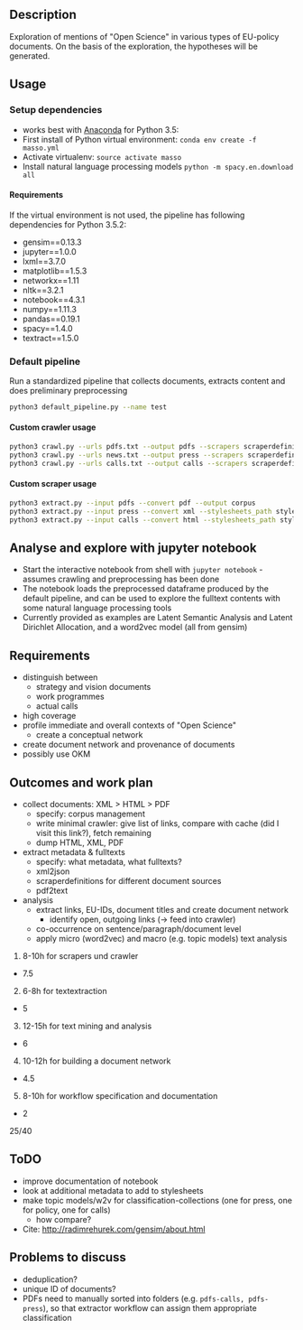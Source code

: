 ## Description

Exploration of mentions of "Open Science" in various types of EU-policy documents.
On the basis of the exploration, the hypotheses will be generated.

## Usage

### Setup dependencies

* works best with [Anaconda](https://www.continuum.io/downloads) for Python 3.5:
* First install of Python virtual environment: `conda env create -f masso.yml`
* Activate virtualenv: `source activate masso`
* Install natural language processing models `python -m spacy.en.download all`

#### Requirements

If the virtual environment is not used, the pipeline has following dependencies for Python 3.5.2:
- gensim==0.13.3
- jupyter==1.0.0
- lxml==3.7.0
- matplotlib==1.5.3
- networkx==1.11
- nltk==3.2.1
- notebook==4.3.1
- numpy==1.11.3
- pandas==0.19.1
- spacy==1.4.0
- textract==1.5.0

### Default pipeline

Run a standardized pipeline that collects documents, extracts content and does preliminary preprocessing
```bash
python3 default_pipeline.py --name test
```


#### Custom crawler usage

```bash
python3 crawl.py --urls pdfs.txt --output pdfs --scrapers scraperdefinitions.json
python3 crawl.py --urls news.txt --output press --scrapers scraperdefinitions.json --xml
python3 crawl.py --urls calls.txt --output calls --scrapers scraperdefinitions.json --html
```

#### Custom scraper usage

```bash
python3 extract.py --input pdfs --convert pdf --output corpus
python3 extract.py --input press --convert xml --stylesheets_path stylesheets.json --classification press --output corpus
python3 extract.py --input calls --convert html --stylesheets_path stylesheets.json --classification calls --output corpus
```

## Analyse and explore with jupyter notebook

* Start the interactive notebook from shell with `jupyter notebook` - assumes crawling and preprocessing has been done
* The notebook loads the preprocessed dataframe produced by the default pipeline, and can be used to explore the fulltext contents with some natural language processing tools
* Currently provided as examples are Latent Semantic Analysis and Latent Dirichlet Allocation, and a word2vec model (all from gensim)

## Requirements

* distinguish between
  * strategy and vision documents
  * work programmes
  * actual calls
* high coverage
* profile immediate and overall contexts of "Open Science"
  * create a conceptual network
* create document network and provenance of documents
* possibly use OKM


## Outcomes and work plan

* collect documents: XML > HTML > PDF
  * specify: corpus management
  * write minimal crawler: give list of links, compare with cache (did I visit this link?), fetch remaining
  * dump HTML, XML, PDF
* extract metadata & fulltexts
  * specify: what metadata, what fulltexts?
  * xml2json
  * scraperdefinitions for different document sources
  * pdf2text
* analysis
  * extract links, EU-IDs, document titles and create document network
    * identify open, outgoing links (-> feed into crawler)
  * co-occurrence on sentence/paragraph/document level
  * apply micro (word2vec) and macro (e.g. topic models) text analysis

1) 8-10h for scrapers und crawler
  * 7.5

2) 6-8h for textextraction
  * 5

3) 12-15h for text mining and analysis
  * 6

4) 10-12h for building a document network
  * 4.5

5) 8-10h for workflow specification and documentation
  * 2

25/40

## ToDO

* improve documentation of notebook
* look at additional metadata to add to stylesheets
* make topic models/w2v for classification-collections (one for press, one for policy, one for calls)
  * how compare?
* Cite: http://radimrehurek.com/gensim/about.html

## Problems to discuss

* deduplication?
* unique ID of documents?
* PDFs need to manually sorted into folders (e.g. `pdfs-calls, pdfs-press`), so that extractor workflow can assign them appropriate classification
